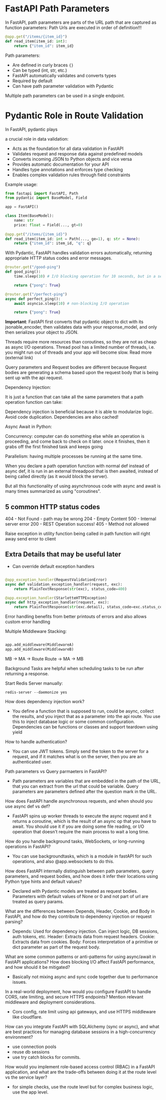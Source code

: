 # FastAPI Path Parameters

In FastAPI, path parameters are parts of the URL path that are captured as function parameters: Path Urls are executed in order of definition!!!

```python
@app.get("/items/{item_id}")
def read_item(item_id: int):
    return {"item_id": item_id}
```

Path parameters:
- Are defined in curly braces `{}`
- Can be typed (int, str, etc.)
- FastAPI automatically validates and converts types
- Required by default
- Can have path parameter validation with Pydantic

Multiple path parameters can be used in a single endpoint.

# Pydantic Role in Route Validation

In FastAPI, pydantic plays

a crucial role in data validation:

- Acts as the foundation for all data validation in FastAPI
- Validates request and response data against predefined models
- Converts incoming JSON to Python objects and vice versa
- Provides automatic documentation for your API
- Handles type annotations and enforces type checking
- Enables complex validation rules through field constraints

Example usage:

```python
from fastapi import FastAPI, Path
from pydantic import BaseModel, Field

app = FastAPI()

class Item(BaseModel):
    name: str
    price: float = Field(..., gt=0)
    
@app.get("/items/{item_id}")
def read_item(item_id: int = Path(..., ge=1), q: str = None):
    return {"item_id": item_id, "q": q}
```

With Pydantic, FastAPI handles validation errors automatically, returning appropriate HTTP status codes and error messages.

```python
@router.get("/good-ping")
def good_ping():
    time.sleep(10) # I/O blocking operation for 10 seconds, but in a separate thread for the whole `good_ping` route

    return {"pong": True}

@router.get("/perfect-ping")
async def perfect_ping():
    await asyncio.sleep(10) # non-blocking I/O operation

    return {"pong": True}

```

**Important**:
FastAPI first converts that pydantic object to dict with its jsonable_encoder, then validates data with your response_model, and only then serializes your object to JSON.

Threads require more resources than coroutines, so they are not as cheap as async I/O operations.
Thread pool has a limited number of threads, i.e. you might run out of threads and your app will become slow. Read more (external link)


Query parameters and Request bodies are different because Request bodies are generating a schema based upon the request body
that is being sent up with the api request. 

Dependency Injection:

It is just a function that can take all the same parameters that a path operation function can take:

Dependency injection is beneficial because it is able to modularize logic. Avoid code duplication. Dependencies are also cached!

Async Await in Python:

Concurrency: computer can do something else while an operation is proceeding, and come back to check on it later. once it finishes, then it grabs off the first finished task and keeps going

Parallelism: having multiple processes be running at the same time.

When you declare a path operation function with normal def instead of async def, it is run in an external threadpool that is then awaited, instead of being called directly (as it would block the server).

But all this functionality of using asynchronous code with async and await is many times summarized as using "coroutines". 

## 5 common HTTP status codes

404 - Not Found - path may be wrong
204 - Empty Content
500 - Internal server error
200 - REST Operation success!
405 - Method not allowed

Raise exception in utility function being called in path function will right away send error to client

## Extra Details that may be useful later

- Can override default exception handlers 

```python

@app_exception_handler(RequestValidationError)
async def validation_exception_handler(request, exc):
    return PlainTextResponse(str(exc), status_code=400)

@app.exception_handler(StarletteHTTPException)
async def http_exception_handler(request, exc):
    return PlainTextResponse(str(exc.detail), status_code=exc.status_code)        
```

Error handling benefits from better printouts of errors and also allows custom error handling

Multiple Middleware Stacking:

```python

app.add_middleware(MiddlewareA)
app.add_middleware(MiddlewareB)

```

MB -> MA -> Route
Route -> MA -> MB

Background Tasks are helpful when scheduling tasks to be run after returning a response. 

Start Redis Server manually:

```
redis-server --daemonize yes
```

How does dependency injection work?

- You define a function that is supposed to run, could be async, collect the results, and you inject that as a parameter into the api route. You use this to inject database logic or some common configuration. Dependencies can be functions or classes and support teardown using yield


How to handle authentication?

- You can use JWT tokens. Simply send the token to the server for a request, and if it matches what is on the server, then you are an authenticated user.

Path parameters vs Query parmaeters in FastAPI?

- Path parameters are variables that are embedded in the path of the URL, that you can extract from the url that could be variable. Query parameters are parameters defined after the question mark in the URL.

How does FastAPI handle asynchronous requests, and when should you use async def vs def?

- FastAPI spins up worker threads to execute the async request and it returns a coroutine, which is the result of an async op that you have to await. You should use it if you are doing some file reading, or I/O operation that doesn't require the main process to wait a long time. 

How do you handle background tasks, WebSockets, or long-running operations in FastAPI?

- You can use backgroundtasks, which is a module in fastAPI for such operations, and also @app.websockets to do this.

How does FastAPI internally distinguish between path parameters, query parameters, and request bodies, and how does it infer their locations using Python type hints and default values?

- Declared with Pydantic models are treated as request bodies. Parameters with default values of None or 0 and not part of url are treated as query params. 

What are the differences between Depends, Header, Cookie, and Body in FastAPI, and how do they contribute to dependency injection or request parsing?

- Depends: Used for dependency injection. Can inject logic, DB sessions, auth tokens, etc. Header: Extracts data from request headers. Cookie: Extracts data from cookies.
Body: Forces interpretation of a primitive or dict parameter as part of the request body.

What are some common patterns or anti-patterns for using async/await in FastAPI applications? How does blocking I/O affect FastAPI performance, and how should it be mitigated?

- Basically not mixing async and sync code together due to performance issues.

In a real-world deployment, how would you configure FastAPI to handle CORS, rate limiting, and secure HTTPS endpoints? Mention relevant middleware and deployment considerations.

- Cors config, rate limit using api gateways, and use HTTPS middleware like cloudflare.

How can you integrate FastAPI with SQLAlchemy (sync or async), and what are best practices for managing database sessions in a high-concurrency environment?

- use connection pools
- reuse db sessions
- use try catch blocks for commits.

How would you implement role-based access control (RBAC) in a FastAPI application, and what are the trade-offs between doing it at the route level vs the service layer?

- for simple checks, use the route level but for complex business logic, use the app level.



